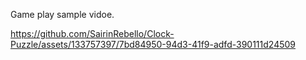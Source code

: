 Game play sample vidoe.

https://github.com/SairinRebello/Clock-Puzzle/assets/133757397/7bd84950-94d3-41f9-adfd-390111d24509

